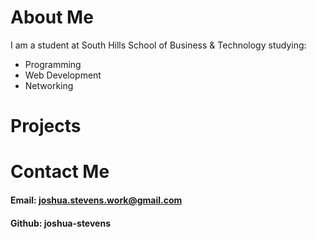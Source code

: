 # About Me

I am a student at South Hills School of Business & Technology studying:
* Programming
* Web Development
* Networking


# Projects



# Contact Me
#### Email: joshua.stevens.work@gmail.com
#### Github: joshua-stevens



